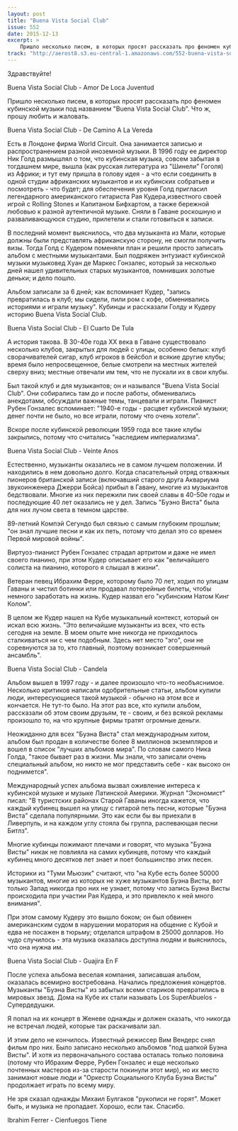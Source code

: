 ```yaml
---
layout: post
title: "Buena Vista Social Club"
issue: 552
date: 2015-12-13
excerpt: >
    Пришло несколько писем, в которых просят рассказать про феномен кубинской музыки под названием "Buena Vista Social Club". Что ж, прошу любить и жаловать.
track: "http://aerost8.s3.eu-central-1.amazonaws.com/552-buena-vista-social-club.mp3"
---
```


Здравствуйте!

Buena Vista Social Club - Amor De Loca Juventud

Пришло несколько писем, в которых просят рассказать про феномен кубинской музыки под названием "Buena Vista Social Club". Что ж, прошу любить и жаловать.

Buena Vista Social Club - De Camino A La Vereda

Есть в Лондоне фирма World Circuit. Она занимается записью и распространением разной иноземной музыки. В 1996 году ее директор Ник Голд размышлял о том, что кубинская музыка, совсем забытая в тогдашнем мире, вышла (как русская литература из "Шинели" Гоголя) из Африки; и тут ему пришла в голову идея - а что если соединить в одной студии африканских музыкантов и их кубинских собратьев и посмотреть - что будет; для обеспечения уровня Голд пригласил легендарного американского гитариста Рая Кудера,известного своей игрой с Rolling Stones и Капитаном Бифхартом, а также бережной любовью к разной аутентичной музыке. Сняли в Гаване роскошную и разваливающуюся студию, прилетели и стали готовиться к записи.

В последний момент выяснилось, что два музыканта из Мали, которые должны были представлять африканскую сторону, не смогли получить визы. Тогда Голд с Кудером поменяли план и решили просто записать альбом с местными музыкантами. Был подряжен энтузиаст кубинской музыки музыковед Хуан де Маркес Гонзалес, который за несколько дней нашел удивительных старых музыкантов, помнивших золотые деньки; и дело пошло.

Альбом записали за 6 дней; как вспоминает Кудер, "запись превратилась в клуб; мы сидели, пили ром с кофе, обменивались историями и играли музыку". Кубинцы и рассказали Голду и Кудеру историю Buena Vista Social Club.

Buena Vista Social Club - El Cuarto De Tula

А история такова. В 30-40е года XX века в Гаване существовало несколько клубов, закрытых для людей с улицы, особенно белых: клуб сворачивателей сигар, клуб игроков в бейсбол и всякие другие клубы; время было непросвещенное, белые смотрели на местных жителей сверху вниз; местные отвечали им тем, что не пускали их в свои клубы.

Был такой клуб и для музыкантов; он и назывался "Buena Vista Social Club". Они собирались там до и после работы, обменивались анекдотами, обсуждали важные темы, танцевали и играли. Пианист Рубен Гонзалес вспоминает: "1940-е годы - расцвет кубинской музыки; денег почти не было, но все играли, потому что очень хотели".

Вскоре после кубинской революции 1959 года все такие клубы закрылись, потому что считались "наследием империализма".

Buena Vista Social Club - Veinte Anos

Естественно, музыканты оказались не в самом лучшем положении. И находились в нем довольно долго. Когда спасательный отряд отважных пионеров британской записи (включавший старого друга Аквариума звукоинженера Джерри Бойса) прибыл в Гавану, многие из музыкантов бедствовали. Многие из них пережили пик своей славы в 40-50е годы и последующие 40 лет оказались не у дел. Запись "Буэно Виста" была для них лучом света в темном царстве.

89-летний Компэй Сегундо был связью с самым глубоким прошлым; "он знал лучшие песни и как их петь, потому что делал это со времен Первой мировой войны".

Виртуоз-пианист Рубен Гонзалес страдал артритом и даже не имел своего пианино, при этом Кудер описывает его как "величайшего солиста на пианино, которого я слышал в жизни".

Ветеран певец Ибрахим Ферре, которому было 70 лет, ходил по улицам Гаваны и чистил ботинки или продавал лотерейные билеты, чтобы немного заработать на жизнь. Кудер назвал его "кубинским Натом Кинг Колом".

В целом же Кудер нашел на Кубе музыкальный контекст, который он искал всю жизнь. "Это величайшие музыканты из всех, что есть сегодня на земле. В моем опыте мне никогда не приходилось сталкиваться ни с чем подобным. Здесь нет место "эго", они не соревнуются за то, кто главный, поэтому возникает совершенный ансамбль".

Buena Vista Social Club - Candela

Альбом вышел в 1997 году - и далее произошло что-то необъяснимое. Несколько критиков написали одобрительные статьи, альбом купили люди, интересующиеся такой музыкой - обычно на этом все и кончается. Не тут-то было. На этот раз все, кто купили альбом, рассказали об этом своим друзьям, те - своим, и без всякой рекламы произошло то, на что крупные фирмы тратят огромные деньги.

Неожиданно для всех "Буэна Виста" стал международным хитом, альбом был продан в количестве более 8 миллионов экземпляров и вошел в список "лучших альбомов мира". По словам самого Ника Голда, "такое бывает раз в жизни. Мы знали, что записали очень специальный альбом, но никто не мог представить себе - как высоко он поднимется".

Международный успех альбома вызвал оживление интереса к кубинской музыке и музыке Латинской Америки. Журнал "Экономист" писал: "В туристских районах Старой Гаваны иногда кажется, что каждый кубинец вышел на улицу с гитарой петь песни, которые "Буэна Виста" сделала популярными. Это как если бы вы приехали в Ливерпуль, и на каждом углу стояла бы группа, распевающая песни Битлз".

Многие кубинцы пожимают плечами и говорят, что музыка "Буэна Висты" никак не повлияла на самих кубинцев, потому что каждый кубинец много десятков лет знает и поет большинство этих песен.

Историки из "Туми Мьюзик" считают, что "на Кубе есть более 50000 музыкантов, многие из которых не хуже музыкантов Буэна Висты, вот только Запад никогда про них не узнает, потому что запись Буэна Висты происходила при участии Рая Кудера, и это привлекло к ней много внимания".

При этом самому Кудеру это вышло боком; он был обвинен американским судом в нарушении моратория на общение с Кубой и едва не посажен в тюрьму; отделался штрафом в 25000 долларов. Но чудо случилось - эта музыка оказалась доступна людям и выяснилось, что она нужна им.

Buena Vista Social Club - Guajira En F

После успеха альбома веселая компания, записавшая альбом, оказалась всемирно востребована. Начались предложения концертов. Музыканты "Буэна Висты" из забытых всеми стариков превратились в мировых звезд. Дома на Кубе их стали называть Los SuperAbuelos - Супердедушки.

Я попал на их концерт в Женеве однажды и должен сказать, что никогда не встречал людей, которые так раскачивали зал.

И этим дело не кончилось. Известный режиссер Вим Вендерс снял фильм про них. Было записано несколько альбомов "под шапкой Буэна Висты". И хотя из первоначального состава осталась только половина (потому что Ибрахим Ферре, Рубен Гонзалес и еще несколько почтенных мастеров из-за старости покинули этот мир), но их место занимают новые люди и "Оркестр Социального Клуба Буэна Висты" продолжает играть по всему миру.

Не зря сказал однажды Михаил Булгаков "рукописи не горят". Может быть, и музыка не пропадает. Хорошо, если так. Спасибо.

Ibrahim Ferrer - Cienfuegos Tiene
